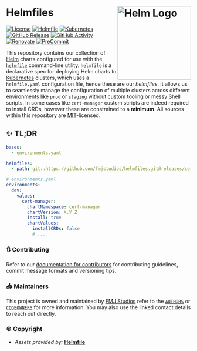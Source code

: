 # Helmfiles <img src="https://avatars.githubusercontent.com/u/83191469?s=200&v=4" alt="Helm Logo" align="right" width="200"/>

[![License](https://img.shields.io/github/license/fmjstudios/helmfiles?label=License)][license]
[![Helmfile](https://img.shields.io/badge/Helmfile-v0.150.0-1B53C2)][helmfile]
[![Kubernetes](https://img.shields.io/badge/Kubernetes-v1.26-326CE5?logo=kubernetes&logoColor=FFFFFF)][kubernetes]
[![GitHub Release](https://img.shields.io/github/v/release/fmjstudios/helmfiles?label=Release)][github_releases]
[![GitHub Activity](https://img.shields.io/github/commit-activity/m/fmjstudios/helmfiles?label=Commits)][github_commits]
[![Renovate](https://img.shields.io/badge/Renovate-enabled-brightgreen?logo=renovate&logoColor=1A1F6C)][renovate]
[![PreCommit](https://img.shields.io/badge/PreCommit-enabled-brightgreen?logo=precommit&logoColor=FAB040)][precommit]


This repository contains our collection of [Helm][helm] charts configured for use with the [`helmfile`][helmfile]
command-line utility. `helmfile` is a declarative spec for deploying Helm charts to [Kubernetes][kubernetes] clusters,
which uses a `helmfile.yaml` configuration file, hence these are our _helmfiles_. It allows us to seamlessly
manage the configuration of multiple clusters across different environments like `prod` or `staging` without custom
tooling or messy Shell scripts. In some cases like `cert-manager` custom scripts are indeed required to install CRDs,
however these are constrained to a **minimum**. All sources within this repository are [MIT][license]-licensed.

## ✨ TL;DR

```yaml
bases:
  - environments.yaml

helmfiles:
  - path: git::https://github.com/fmjstudios/helmfiles.git@releases/cert-manager/helmfile.yaml?ref=X.Y.Z

# environments.yaml
environments:
  dev:
    values:
      cert-manager:
        chartNamespace: cert-manager
        chartVersion: X.Y.Z
        install: true
        chartValues:
          installCRDs: false
          # ...
```

### 🔃 Contributing

Refer to our [documentation for contributors][contributing] for contributing guidelines, commit message
formats and versioning tips.

### 📥 Maintainers

This project is owned and maintained by [FMJ Studios][org] refer to the [`AUTHORS`][authors] or [`CODEOWNERS`][owners]
for more information. You may also use the linked contact details to reach out directly.

### ©️ Copyright

- _Assets provided by:_ **[Helmfile][helmfile]**


<!-- INTERNAL REFERENCES -->

<!-- Chart references -->

<!-- File references -->

[license]: LICENSE
[contributing]: docs/CONTRIBUTING.md
[authors]: .github/AUTHORS
[owners]: .github/CODEOWNERS

<!-- General links -->

[org]: https://github.com/fmjstudios

[kubernetes]: https://kubernetes.io

[helmfile]: https://github.com/helmfile/helmfile

[helm]: https://helm.sh

<!-- Overview links -->

[go]: https://go.dev

[github_releases]: https://github.com/fmjstudios/helmfiles/releases

[github_commits]: https://github.com/fmjstudios/helmfiles/commits/main/

[renovate]: https://renovatebot.com/

[precommit]: https://pre-commit.com/
